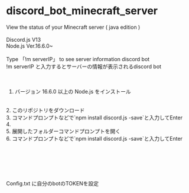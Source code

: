 # discord_bot_minecraft_server
View the status of your Minecraft server ( java edition )
<br>
<br>
Discord.js V13
<br>
Node.js Ver.16.6.0~
<br>
<br>
Type 「!m serverIP」 to see server information discord bot
<br>
!m serverIP と入力するとサーバーの情報が表示されるdiscord bot
<br>
<br>
<br>
1. バージョン 16.6.0 以上の Node.js をインストール
<br>
2. このリポジトリをダウンロード
<br>
3. コマンドプロンプトなどで`npm install discord.js -save`と入力してEnter
<br>
4.
<br>
5. 展開したフォルダーコマンドプロンプトを開く
<br>
6. コマンドプロンプトなどで`npm install discord.js -save`と入力してEnter
<br>
<br>
<br>
<br>
<br>
<br>
<br>
Config.txt に自分のbotのTOKENを設定
